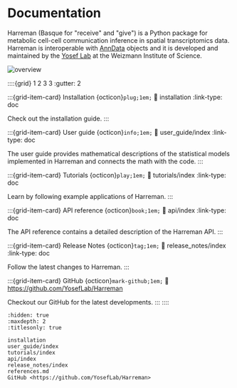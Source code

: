 
# Documentation

Harreman (Basque for "receive" and "give") is a Python package for metabolic cell-cell communication inference in spatial transcriptomics data. Harreman is interoperable with [AnnData](https://anndata.readthedocs.io/en/latest/) objects and it is developed and maintained by the [Yosef Lab](https://www.weizmann.ac.il/immunology/yosef/) at the Weizmann Institute of Science.

![overview](figs/Fig_1.png)

::::{grid} 1 2 3 3
:gutter: 2

:::{grid-item-card} Installation {octicon}`plug;1em;`
:link: installation
:link-type: doc

Check out the installation guide.
:::

:::{grid-item-card} User guide {octicon}`info;1em;`
:link: user_guide/index
:link-type: doc

The user guide provides mathematical descriptions of
the statistical models implemented in Harreman and connects the math
with the code.
:::

:::{grid-item-card} Tutorials {octicon}`play;1em;`
:link: tutorials/index
:link-type: doc

Learn by following example applications of Harreman.
:::

:::{grid-item-card} API reference {octicon}`book;1em;`
:link: api/index
:link-type: doc

The API reference contains a detailed description of
the Harreman API.
:::

:::{grid-item-card} Release Notes {octicon}`tag;1em;`
:link: release_notes/index
:link-type: doc

Follow the latest changes to Harreman.
:::

:::{grid-item-card} GitHub {octicon}`mark-github;1em;`
:link: https://github.com/YosefLab/Harreman

Checkout our GitHub for the latest developments.
:::
::::

```{toctree}
:hidden: true
:maxdepth: 2
:titlesonly: true

installation
user_guide/index
tutorials/index
api/index
release_notes/index
references.md
GitHub <https://github.com/YosefLab/Harreman>
